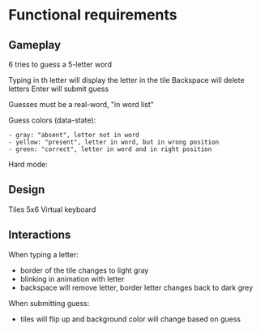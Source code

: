 # Functional requirements

## Gameplay

6 tries to guess a 5-letter word

Typing in th letter will display the letter in the tile
Backspace will delete letters
Enter will submit guess

Guesses must be a real-word, "in word list"

Guess colors (data-state):

    - gray: "absent", letter not in word
    - yellow: "present", letter in word, but in wrong position
    - green: "correct", letter in word and in right position

Hard mode:

## Design

Tiles 5x6
Virtual keyboard

## Interactions

When typing a letter:

- border of the tile changes to light gray
- blinking in animation with letter
- backspace will remove letter, border letter changes back to dark grey

When submitting guess:

- tiles will flip up and background color will change based on guess
